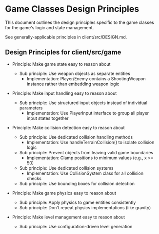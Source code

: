 # Game Classes Design Principles

This document outlines the design principles specific to the game classes for the game's logic and state management.

See generally-applicable principles in client/src/DESIGN.md.

## Design Principles for client/src/game

- Principle: Make game state easy to reason about
  - Sub principle: Use weapon objects as separate entities
    - Implementation: Player/Enemy contains a ShootingWeapon instance rather than embedding weapon logic

- Principle: Make input handling easy to reason about
  - Sub principle: Use structured input objects instead of individual parameters
    - Implementation: Use PlayerInput interface to group all player input states together

- Principle: Make collision detection easy to reason about
  - Sub principle: Use dedicated collision handling methods
    - Implementation: Use handleTerrainCollision() to isolate collision logic
  - Sub principle: Prevent objects from leaving valid game boundaries
    - Implementation: Clamp positions to minimum values (e.g., x >= 50)
  - Sub principle: Use dedicated collision systems
    - Implementation: Use CollisionSystem class for all collision checks
  - Sub principle: Use bounding boxes for collision detection

- Principle: Make game physics easy to reason about
  - Sub principle: Apply physics to game entities consistently
  - Sub principle: Don't repeat physics implementations (like gravity)

- Principle: Make level management easy to reason about
  - Sub principle: Use configuration-driven level generation
